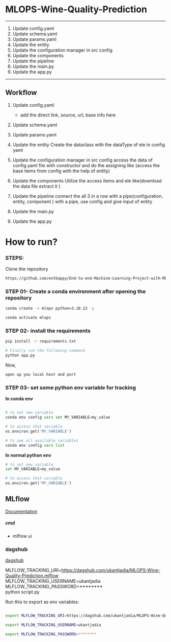 # MLOPS-Wine-Quality-Prediction

---
1. Update config.yaml
2. Update schema.yaml
3. Update params.yaml
4. Update the entity
5. Update the configuration manager in src config
6. Update the components
7. Update the pipeline 
8. Update the main.py
9. Update the app.py 
---

## Workflow

1. Update config.yaml
   - add the direct link, source, url, base info here

2. Update schema.yaml

3. Update params.yaml

4. Update the entity
    Create the dataclass with the dataType of ele in config yaml 

5. Update the configuration manager in src config
    access the data of config.yaml file with constructor and do the assigning like (access the base items from config with the help of entity)

6. Update the components
    Utilize the access items and ele like(download the data file extract it )

7. Update the pipeline 
    connect the all 3 in a row with a pipe(configuration, entity, component ) with a pipe, use config and give input of entity

8. Update the main.py
9.  Update the app.py 




# How to run?
### STEPS:

Clone the repository

```bash
https://github.com/entbappy/End-to-end-Machine-Learning-Project-with-MLflow
```
### STEP 01- Create a conda environment after opening the repository

```bash
conda create -n mlops python=3.10.13 -y
```

```bash
conda activate mlops
```


### STEP 02- install the requirements
```bash
pip install -r requirements.txt
```


```bash
# Finally run the following command
python app.py
```

Now,
```bash
open up you local host and port
```
### STEP 03- set some python env variable for tracking  

**In conda env**

```python 

# to set new variable 
conda env config vars set MY_VARIABLE=my_value 

# to access that variable 
os.environ.get('MY_VARIABLE')

# to see all available variables 
conda env config vars list

```
**In normal python env**

```python 
# to set new variable
set MY_VARIABLE=my_value

# to access that variable 
os.environ.get('MY_VARIABLE')

```



## MLflow

[Documentation](https://mlflow.org/docs/latest/index.html)


##### cmd
- mlflow ui

### dagshub
[dagshub](https://dagshub.com/)

MLFLOW_TRACKING_URI=https://dagshub.com/ukantjadia/MLOPS-Wine-Quality-Prediction.mlflow \
MLFLOW_TRACKING_USERNAME=ukantjadia \
MLFLOW_TRACKING_PASSWORD=******** \
python script.py

Run this to export as env variables:

```bash

export MLFLOW_TRACKING_URI=https://dagshub.com/ukantjadia/MLOPS-Wine-Quality-Prediction.mlflow

export MLFLOW_TRACKING_USERNAME=ukantjadia 

export MLFLOW_TRACKING_PASSWORD=********

```
